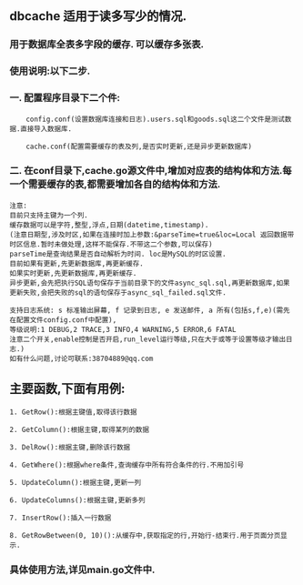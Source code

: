 ## dbcache 适用于读多写少的情况.

### 用于数据库全表多字段的缓存. 可以缓存多张表.

### 使用说明:以下二步.

### 一. 配置程序目录下二个件:

		config.conf(设置数据库连接和日志).users.sql和goods.sql这二个文件是测试数据.直接导入数据库.
		
		cache.conf(配置需要缓存的表及列,是否实时更新,还是异步更新数据库)

### 二. 在conf目录下,cache.go源文件中,增加对应表的结构体和方法.每一个需要缓存的表,都需要增加各自的结构体和方法.


    注意:
	目前只支持主键为一个列.
	缓存数据可以是字符,整型,浮点,日期(datetime,timestamp).
	(注意日期型,涉及时区,如果在连接时加上参数:&parseTime=true&loc=Local 返回数据带时区信息.暂时未做处理,这样不能保存.不带这二个参数,可以保存)
	parseTime是查询结果是否自动解析为时间. loc是MySQL的时区设置.
	目前如果有更新,先更新数据库,再更新缓存.
	如果实时更新,先更新数据库,再更新缓存.
	异步更新,会先把执行SQL语句保存于当前目录下的文件async_sql.sql,再更新数据库,如果更新失败,会把失败的sql的语句保存于async_sql_failed.sql文件.
	
	支持日志系统: s 标准输出屏幕, f 记录到日志, e 发送邮件, a 所有(包括s,f,e)(需先在配置文件config.conf中配置),
	等级说明:1 DEBUG,2 TRACE,3 INFO,4 WARNING,5 ERROR,6 FATAL
	注意二个开关,enable控制是否开启,run_level运行等级,只在大于或等于设置等级才输出日志.)
	如有什么问题,讨论可联系:38704889@qq.com

## 主要函数,下面有用例:

	1. GetRow():根据主键值,取得该行数据
	
	2. GetColumn():根据主键,取得某列的数据
	
	3. DelRow():根据主键,删除该行数据
	
    4. GetWhere():根据where条件,查询缓存中所有符合条件的行.不用加引号
    
	5. UpdateColumn():根据主键,更新一列
	
	6. UpdateColumns():根据主键,更新多列
	
	7. InsertRow():插入一行数据
	
	8. GetRowBetween(0, 10)():从缓存中,获取指定的行,开始行-结束行.用于页面分页显示.

### 具体使用方法,详见main.go文件中.

	


